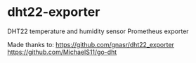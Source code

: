 # dht22-exporter

DHT22 temperature and humidity sensor Prometheus exporter

Made thanks to:
https://github.com/gnasr/dht22_exporter
https://github.com/MichaelS11/go-dht
